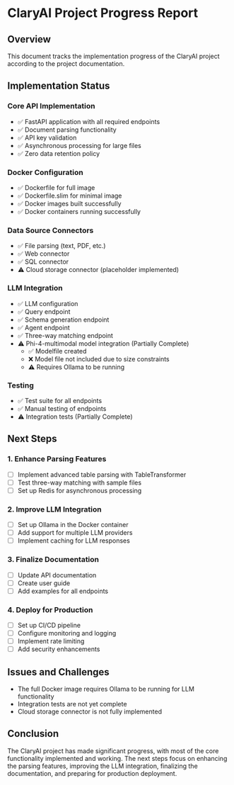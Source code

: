 # ClaryAI Project Progress Report

## Overview
This document tracks the implementation progress of the ClaryAI project according to the project documentation.

## Implementation Status

### Core API Implementation
- ✅ FastAPI application with all required endpoints
- ✅ Document parsing functionality
- ✅ API key validation
- ✅ Asynchronous processing for large files
- ✅ Zero data retention policy

### Docker Configuration
- ✅ Dockerfile for full image
- ✅ Dockerfile.slim for minimal image
- ✅ Docker images built successfully
- ✅ Docker containers running successfully

### Data Source Connectors
- ✅ File parsing (text, PDF, etc.)
- ✅ Web connector
- ✅ SQL connector
- ⚠️ Cloud storage connector (placeholder implemented)

### LLM Integration
- ✅ LLM configuration
- ✅ Query endpoint
- ✅ Schema generation endpoint
- ✅ Agent endpoint
- ✅ Three-way matching endpoint
- ⚠️ Phi-4-multimodal model integration (Partially Complete)
  - ✅ Modelfile created
  - ❌ Model file not included due to size constraints
  - ⚠️ Requires Ollama to be running

### Testing
- ✅ Test suite for all endpoints
- ✅ Manual testing of endpoints
- ⚠️ Integration tests (Partially Complete)

## Next Steps

### 1. Enhance Parsing Features
- [ ] Implement advanced table parsing with TableTransformer
- [ ] Test three-way matching with sample files
- [ ] Set up Redis for asynchronous processing

### 2. Improve LLM Integration
- [ ] Set up Ollama in the Docker container
- [ ] Add support for multiple LLM providers
- [ ] Implement caching for LLM responses

### 3. Finalize Documentation
- [ ] Update API documentation
- [ ] Create user guide
- [ ] Add examples for all endpoints

### 4. Deploy for Production
- [ ] Set up CI/CD pipeline
- [ ] Configure monitoring and logging
- [ ] Implement rate limiting
- [ ] Add security enhancements

## Issues and Challenges
- The full Docker image requires Ollama to be running for LLM functionality
- Integration tests are not yet complete
- Cloud storage connector is not fully implemented

## Conclusion
The ClaryAI project has made significant progress, with most of the core functionality implemented and working. The next steps focus on enhancing the parsing features, improving the LLM integration, finalizing the documentation, and preparing for production deployment.
